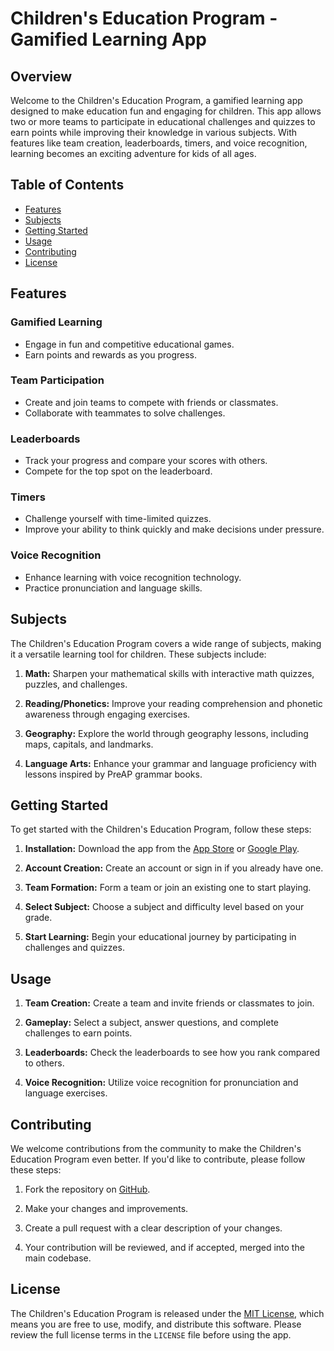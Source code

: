 # Children's Education Program - Gamified Learning App

## Overview

Welcome to the Children's Education Program, a gamified learning app designed to make education fun and engaging for children. This app allows two or more teams to participate in educational challenges and quizzes to earn points while improving their knowledge in various subjects. With features like team creation, leaderboards, timers, and voice recognition, learning becomes an exciting adventure for kids of all ages.

## Table of Contents

- [Features](#features)
- [Subjects](#subjects)
- [Getting Started](#getting-started)
- [Usage](#usage)
- [Contributing](#contributing)
- [License](#license)

## Features

### Gamified Learning

- Engage in fun and competitive educational games.
- Earn points and rewards as you progress.

### Team Participation

- Create and join teams to compete with friends or classmates.
- Collaborate with teammates to solve challenges.

### Leaderboards

- Track your progress and compare your scores with others.
- Compete for the top spot on the leaderboard.

### Timers

- Challenge yourself with time-limited quizzes.
- Improve your ability to think quickly and make decisions under pressure.

### Voice Recognition

- Enhance learning with voice recognition technology.
- Practice pronunciation and language skills.

## Subjects

The Children's Education Program covers a wide range of subjects, making it a versatile learning tool for children. These subjects include:

1. **Math:** Sharpen your mathematical skills with interactive math quizzes, puzzles, and challenges.

2. **Reading/Phonetics:** Improve your reading comprehension and phonetic awareness through engaging exercises.

3. **Geography:** Explore the world through geography lessons, including maps, capitals, and landmarks.

4. **Language Arts:** Enhance your grammar and language proficiency with lessons inspired by PreAP grammar books.

## Getting Started

To get started with the Children's Education Program, follow these steps:

1. **Installation:** Download the app from the [App Store](https://www.exampleappstorelink.com) or [Google Play](https://www.examplegoogleplaylink.com).

2. **Account Creation:** Create an account or sign in if you already have one.

3. **Team Formation:** Form a team or join an existing one to start playing.

4. **Select Subject:** Choose a subject and difficulty level based on your grade.

5. **Start Learning:** Begin your educational journey by participating in challenges and quizzes.

## Usage

1. **Team Creation:** Create a team and invite friends or classmates to join.

2. **Gameplay:** Select a subject, answer questions, and complete challenges to earn points.

3. **Leaderboards:** Check the leaderboards to see how you rank compared to others.

4. **Voice Recognition:** Utilize voice recognition for pronunciation and language exercises.

## Contributing

We welcome contributions from the community to make the Children's Education Program even better. If you'd like to contribute, please follow these steps:

1. Fork the repository on [GitHub](https://github.com/yourrepository).

2. Make your changes and improvements.

3. Create a pull request with a clear description of your changes.

4. Your contribution will be reviewed, and if accepted, merged into the main codebase.

## License

The Children's Education Program is released under the [MIT License](LICENSE), which means you are free to use, modify, and distribute this software. Please review the full license terms in the `LICENSE` file before using the app.

